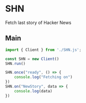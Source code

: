 # SHN
 Fetch last story of Hacker News

## Main
``` javascript
import { Client } from './SHN.js';

const SHN = new Client()
SHN.run()

SHN.once("ready", () => {
    console.log("Fetching on")
})
SHN.on("NewStory", data => {
    console.log(data)
})
```
